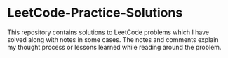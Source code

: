 # LeetCode-Practice-Solutions
This repository contains solutions to LeetCode problems which I have solved along with notes in some cases.
The notes and comments explain my thought process or lessons learned while reading around the problem.
